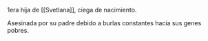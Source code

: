 1era hija de [[Svetlana]], ciega de nacimiento.

Asesinada por su padre debido a burlas constantes hacia sus genes pobres.